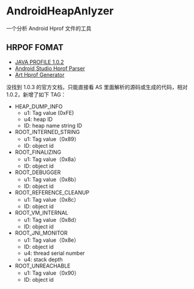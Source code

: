 # AndroidHeapAnlyzer

一个分析 Android Hprof 文件的工具

## HRPOF FOMAT

* [JAVA PROFILE 1.0.2](http://hg.openjdk.java.net/jdk6/jdk6/jdk/raw-file/tip/src/share/demo/jvmti/hprof/manual.html)
* [Android Studio Hprof Parser](https://android.googlesource.com/platform/tools/base/+/studio-master-dev/perflib/src/main/java/com/android/tools/perflib/heap/HprofParser.java)
* [Art Hprof Generator](https://android.googlesource.com/platform/art/+/master/runtime/hprof/hprof.cc)

没找到 1.0.3 的官方文档，只能直接看 AS 里面解析的源码或生成的代码，相对 1.0.2，新增了如下 TAG：

* HEAP_DUMP_INFO
  * u1: Tag value (0xFE)
  * u4: heap ID
  * ID: heap name string ID
* ROOT_INTERNED_STRING
  * u1: Tag value（0x89）
  * ID: object id
* ROOT_FINALIZING
  * u1: Tag value（0x8a）
  * ID: object id
* ROOT_DEBUGGER
  * u1: Tag value（0x8b）
  * ID: object id
* ROOT_REFERENCE_CLEANUP
  * u1: Tag value（0x8c）
  * ID: object id
* ROOT_VM_INTERNAL
  * u1: Tag value（0x8d）
  * ID: object id
* ROOT_JNI_MONITOR
  * u1: Tag value（0x8e）
  * ID: object id
  * u4: thread serial number
  * u4: stack depth
* ROOT_UNREACHABLE
  * u1: Tag value（0x90）
  * ID: object id
